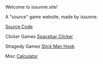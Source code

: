 
 <html>
  



 <body>
 Welcome to issunne.site!
<p>A "source" game website, made by issunne.</p>
 <a href="https://github.com/issunnne/issunne.git">Source Code</a> 

 Clicker Games
<a href="spacebarclicker.html">Spacebar Clicker</a> 

Stragedy Games
<a href="stickmanhook.html">Stick Man Hook</a> 

Misc
<a href="calculator.html">Calculator</a> 




 

  
 </body>
 </html>
